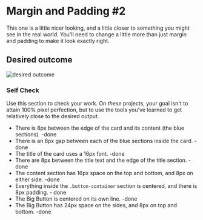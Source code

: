 # Margin and Padding #2

This one is a little nicer looking, and a little closer to something you might see in the real world. You'll need to change a little more than just margin and padding to make it look exactly right.

## Desired outcome
![desired outcome](./desired-outcome.png)

### Self Check
Use this section to check your work. On _these_ projects, your goal isn't to attain 100% pixel perfection, but to use the tools you've learned to get relatively close to the desired output.

- There is 8px between the edge of the card and its content (the blue sections). -done
- There is an 8px gap between each of the blue sections inside the card. -done
- The title of the card uses a 16px font. -done
- There are 8px between the title text and the edge of the title section. -done
- The content section has 16px space on the top and bottom, and 8px on either side. -done
- Everything inside the `.button-container` section is centered, and there is 8px padding. - done
- The Big Button is centered on its own line. -done
- The Big Button has 24px space on the sides, and 8px on top and bottom. -done
